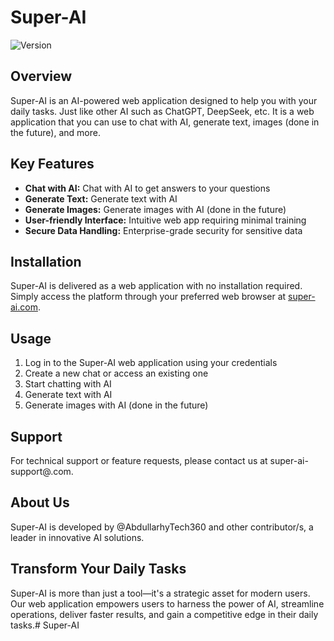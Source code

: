 # Super-AI

![Version](https://img.shields.io/badge/version-1.0.0-blue.svg)

## Overview

Super-AI is an AI-powered web application designed to help you with your daily tasks. Just like other AI such as ChatGPT, DeepSeek, etc. It is a web application that you can use to chat with AI, generate text, images (done in the future), and more.

## Key Features

- **Chat with AI:** Chat with AI to get answers to your questions
- **Generate Text:** Generate text with AI
- **Generate Images:** Generate images with AI (done in the future)
- **User-friendly Interface:** Intuitive web app requiring minimal training
- **Secure Data Handling:** Enterprise-grade security for sensitive data

## Installation

Super-AI is delivered as a web application with no installation required. Simply access the platform through your preferred web browser at [super-ai.com](#).

## Usage

1. Log in to the Super-AI web application using your credentials
2. Create a new chat or access an existing one
3. Start chatting with AI
4. Generate text with AI
5. Generate images with AI (done in the future)

## Support

For technical support or feature requests, please contact us at super-ai-support@.com.

## About Us

Super-AI is developed by @AbdullarhyTech360 and other contributor/s, a leader in innovative AI solutions.

## Transform Your Daily Tasks

Super-AI is more than just a tool—it's a strategic asset for modern users. Our web application empowers users to harness the power of AI, streamline operations, deliver faster results, and gain a competitive edge in their daily tasks.# Super-AI
